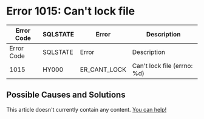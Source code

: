
# Error 1015: Can't lock file


| Error Code | SQLSTATE | Error | Description |
| --- | --- | --- | --- |
| Error Code | SQLSTATE | Error | Description |
| 1015 | HY000 | ER_CANT_LOCK | Can't lock file (errno: %d) |




## Possible Causes and Solutions


This article doesn't currently contain any content. [You can help!](/kb/en/writing-and-editing-knowledge-base-articles/)

